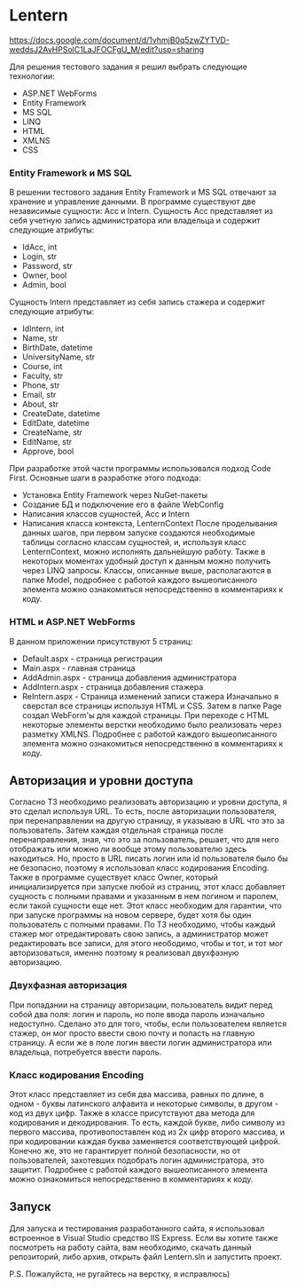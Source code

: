# Lentern

https://docs.google.com/document/d/1vhmjB0q5zwZYTVD-weddsJ2AvHPSolC1LaJFOCFgU_M/edit?usp=sharing

Для решения тестового задания я решил выбрать следующие технологии:
   * ASP.NET WebForms
   * Entity Framework
   * MS SQL
   * LINQ
   * HTML
   * XMLNS
   * CSS
### Entity Framework и MS SQL
В решении тестового задания Entity Framework и MS SQL отвечают за хранение и управление данными.
В программе существуют две независимые сущности: Acc и Intern.
Сущность Acc представляет из себя учетную запись администратора или владельца и содержит следующие атрибуты:
   - IdAcc, int
   - Login, str
   - Password, str
   - Owner, bool
   - Admin, bool
   
Сущность Intern представляет из себя запись стажера и содержит следующие атрибуты:
   - IdIntern, int
   - Name, str
   - BirthDate, datetime
   - UniversityName, str
   - Course, int
   - Faculty, str
   - Phone, str
   - Email, str
   - About, str
   - CreateDate, datetime
   - EditDate, datetime
   - CreateName, str
   - EditName, str
   - Approve, bool
   
При разработке этой части программы использовался подход Code First. Основные шаги в разработке этого подхода:
   - Установка Entity Framework через NuGet-пакеты
   - Создание БД и подключение его в файле WebConfig
   - Написания классов сущностей, Acc и Intern
   - Написания класса контекста, LenternContext
После проделывания данных шагов, при первом запуске создаются необходимые таблицы согласно классам сущностей, и, используя класс LenternContext, можно исполнять дальнейшую работу.
Также в некоторых моментах удобный доступ к данным можно получить через LINQ запросы.
Классы, описанные выше, располагаются в папке Model, подробнее с работой каждого вышеописанного элемента можно ознакомиться непосредственно в комментариях к коду.

### HTML и ASP.NET WebForms
В данном приложении присутствуют 5 страниц:
   + Default.aspx - страница регистрации
   + Main.aspx - главная страница
   + AddAdmin.aspx - страница добавления администратора
   + AddIntern.aspx - страница добавления стажера
   + ReIntern.aspx - Страница изменений записи стажера
Изначально я сверстал все страницы используя HTML и CSS. Затем в папке Page создал WebForm'ы для каждой страницы. При переходе с HTML некоторые элементы верстки необходимо было реализовать через разметку XMLNS.
Подробнее с работой каждого вышеописанного элемента можно ознакомиться непосредственно в комментариях к коду.

## Авторизация и уровни доступа
Согласно ТЗ необходимо реализовать авторизацию и уровни доступа, я это сделал используя URL. То есть, после авторизации пользователя, при перенаправлении на другую страницу, я указываю в URL что это за пользователь.
Затем каждая отдельная страница после перенаправления, зная, что это за пользователь, решает, что для него отображать или можно ли вообще этому пользователю здесь находиться.
Но, просто в URL писать логин или id пользователя было бы не безопасно, поэтому я использовал класс кодирования Encoding.
Также в программе существует класс Owner, который инициализируется при запуске любой из страниц, этот класс добавляет сущность с полными правами и указанным в нем логином и паролем, если такой сущности еще нет. Этот класс необходим для гарантии, что при запуске программы на новом сервере, будет хотя бы один пользователь с полными правами.
По ТЗ необходимо, чтобы каждый стажер мог отредактировать свою запись, а администратор может редактировать все записи, для этого неободимо, чтобы и тот, и тот мог авторизоваться, именно поэтому я реализовал двухфазную авторизацию.

### Двухфазная авторизация
При попадании на страницу авторизации, пользователь видит перед собой два поля: логин и пароль, но поле ввода пароль изначально недоступно. 
Сделано это для того, чтобы, если пользователем является стажер, он мог просто ввести свою почту и попасть на главную страницу.
А если же в поле логин ввести логин администратора или владельца, потребуется ввести пароль.

### Класс кодирования Encoding
Этот класс представляет из себя два массива, равных по длине, в одном - буквы латинского алфавита и некоторые символы, в другом - код из двух цифр. 
Также в классе присутствуют два метода для кодирования и декодирования.
То есть, каждой букве, либо символу из первого массива, противопоставлен код из 2х цифр второго массива, и при кодировании каждая буква заменяется соответствующей цифрой.
Конечно же, это не гарантирует полной безопасности, но от пользователей, захотевших подобрать логин администратора, это защитит.
Подробнее с работой каждого вышеописанного элемента можно ознакомиться непосредственно в комментариях к коду.

## Запуск
Для запуска и тестирования разработанного сайта, я использовал встроенное в Visual Studio средство IIS Express.
Если вы хотите также посмотреть на работу сайта, вам необходимо, скачать данный репозиторий, либо архив, открыть файл Lentern.sln и запустить проект.

P.S. Пожалуйста, не ругайтесь на верстку, я исправлюсь)
